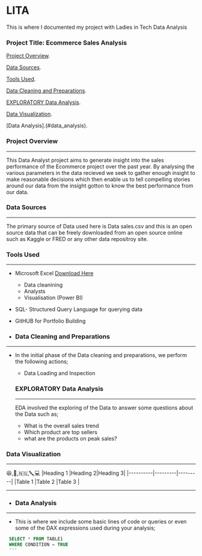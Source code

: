 # LITA
This is where I documented my project with Ladies in Tech Data Analysis
### Project Title: Ecommerce Sales Analysis

[Project Overview](#project-overview).

[Data Sources](#data-sources).

[Tools Used](#tools-used).

[Data Cleaning and Preparations](#data-cleaning-and-preparations).

[EXPLORATORY Data Analysis](#exploratory-data-analysis).

[Data Visualization](#data-visualization).

[Data Analysis].(#data_analysis).

### Project Overview
---
This Data Analyst project aims to generate insight into the sales performance of the Ecommerce project over the past year. By analysing the various parameters in the data recieved we seek to gather enough insight to make reasonable decisions which then enable us to tell compelling stories around our data from the insight gotton to know the best performance from our data.


### Data Sources
---
The primary source of Data used here is Data sales.csv and this is an open source data that can be freely downloaded from an open source online such as Kaggle or FRED or any other data repositroy site. 

### Tools Used
---
- Microsoft Excel [Download Here](https://www.microsoft.com)
  - Data cleanining
  - Analysts
  - Visualisation (Power BI)
    
- SQL- Structured Query Language for querying data
- GitHUB for Portfolio Building

- ### Data Cleaning and Preparations
- ---
- In the initial phase of the Data cleaning and preparations, we perform the following actions;
  - Data Loading and Inspection
    
  ### EXPLORATORY Data Analysis
  ---
  EDA involved the exploring of the Data to answer some questions about the Data such as;
  - What is the overall sales trend
  - Which product are top sellers
  - what are the products on peak sales?
    
 ### Data Visualization
 ---
 😆,🤶,🇳🇬,🔤,💻
|Heading 1 |Heading 2|Heading 3|
|----------|---------|---------|
|Table 1 |Table 2 |Table 3 |

---

 

 
- ### Data Analysis
 ---
- This is where we include some basic lines of code or queries or even some of the DAX expressions used during your analysis;

 ```SQL
  SELECT * FROM TABLE1
  WHERE CONDITION = TRUE
  '''





   
